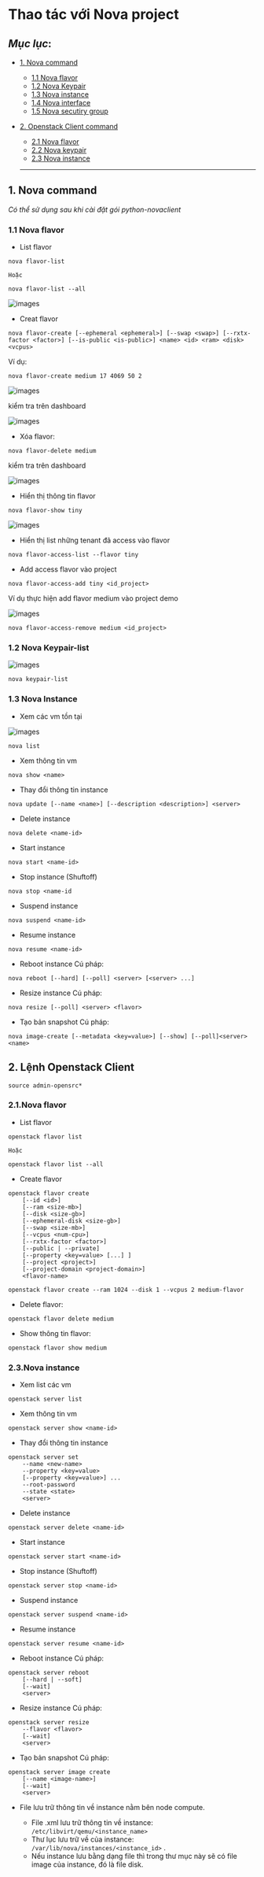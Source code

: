 # Thao tác với Nova project

## *Mục lục*:

- [1. Nova command](#1)
    - [1.1 Nova flavor](#1.1)
    - [1.2 Nova Keypair](#1.2)
    - [1.3 Nova instance](#1.3)
    - [1.4 Nova interface](#1.4)
    - [1.5 Nova secutiry group](#1.5)

- [2. Openstack Client command](#2)
    - [2.1 Nova flavor](#2.1)
    - [2.2 Nova keypair](#2.2)
    - [2.3 Nova instance](#2.3)

    ---
<a name="1"></a>
## 1. Nova command

*Có thể sử dụng sau khi cài đặt gói python-novaclient*

<a name="1.1"></a>
### 1.1 Nova flavor
- List flavor

```
nova flavor-list 

Hoặc

nova flavor-list --all
```
![images](Images/lenhnova1.png)

- Creat flavor 

``` 
nova flavor-create [--ephemeral <ephemeral>] [--swap <swap>] [--rxtx-factor <factor>] [--is-public <is-public>] <name> <id> <ram> <disk> <vcpus>
```

Ví dụ: 
```
nova flavor-create medium 17 4069 50 2
```

![images](Images/lenhnova1.1.png)

kiểm tra trên dashboard

![images](Images/lenhnova1.12.png)

- Xóa flavor:

```
nova flavor-delete medium
```
kiểm tra trên dashboard

![images](Images/lenhnova1.13.png)

- Hiển thị thông tin flavor

```
nova flavor-show tiny
```

![images](Images/lenhnova1.14.png)

- Hiển thị list những tenant đã access vào flavor

```
nova flavor-access-list --flavor tiny
```

- Add access flavor vào project

```
nova flavor-access-add tiny <id_project>

```

Ví dụ thực hiện add flavor medium vào project demo

![images](Images/lenhnova1.15.png)

```
nova flavor-access-remove medium <id_project>
```

<a name="1.2"></a>
### 1.2 Nova Keypair-list

![images](Images/lenhnova2.png)

```
nova keypair-list
```

<a name="1.3"></a>
### 1.3 Nova Instance

- Xem các vm tồn tại

![images](Images/lenhnova3.png)

```
nova list
```

- Xem thông tin vm 
```
nova show <name>
```

- Thay đổi thông tin instance

```
nova update [--name <name>] [--description <description>] <server>
```

- Delete instance
```
nova delete <name-id>
```
- Start instance
```
nova start <name-id>
```
- Stop instance (Shuftoff)
```
nova stop <name-id
```
- Suspend instance
```
nova suspend <name-id>
```
- Resume instance
```
nova resume <name-id>
```
- Reboot instance
Cú pháp:
```
nova reboot [--hard] [--poll] <server> [<server> ...]
```
- Resize instance
Cú pháp:

```
nova resize [--poll] <server> <flavor>
```
- Tạo bản snapshot
Cú pháp:
```
nova image-create [--metadata <key=value>] [--show] [--poll]<server><name>
```

<a name="2"></a>
## 2. Lệnh Openstack Client
```
source admin-opensrc*
```
<a name="2.1"></a>
### 2.1.Nova flavor
- List flavor
```
openstack flavor list

Hoặc

openstack flavor list --all
```


- Create flavor

```
openstack flavor create
    [--id <id>]
    [--ram <size-mb>]
    [--disk <size-gb>]
    [--ephemeral-disk <size-gb>]
    [--swap <size-mb>]
    [--vcpus <num-cpu>]
    [--rxtx-factor <factor>]
    [--public | --private]
    [--property <key=value> [...] ]
    [--project <project>]
    [--project-domain <project-domain>]
    <flavor-name>
```

```
openstack flavor create --ram 1024 --disk 1 --vcpus 2 medium-flavor
```

- Delete flavor:
```
openstack flavor delete medium
```
- Show thông tin flavor:
```
openstack flavor show medium
```


<a name="2.3"></a>
### 2.3.Nova instance

- Xem list các vm

```
openstack server list
```

- Xem thông tin vm

```
openstack server show <name-id>
```
- Thay đổi thông tin instance
```
openstack server set
    --name <new-name>
    --property <key=value>
    [--property <key=value>] ...
    --root-password
    --state <state>
    <server>
```
- Delete instance
```
openstack server delete <name-id>
```
- Start instance
```
openstack server start <name-id>
```
- Stop instance (Shuftoff)
```
openstack server stop <name-id>
```
- Suspend instance
```
openstack server suspend <name-id>
```
- Resume instance
```
openstack server resume <name-id>
```
- Reboot instance
Cú pháp:
```
openstack server reboot
    [--hard | --soft]
    [--wait]
    <server>
```
- Resize instance
Cú pháp:
```
openstack server resize
    --flavor <flavor>
    [--wait]
    <server>
 ```
- Tạo bản snapshot
Cú pháp:
```
openstack server image create
    [--name <image-name>]
    [--wait]
    <server>
```
- File lưu trữ thông tin về instance nằm bên node compute.

    - File .xml lưu trữ thông tin về instance: `/etc/libvirt/qemu/<instance_name>`
    - Thư lục lưu trữ về của instance: `/var/lib/nova/instances/<instance_id>` .
    - Nếu instance lưu bằng dạng file thì trong thư mục này sẽ có file image của instance, đó là file disk.  


